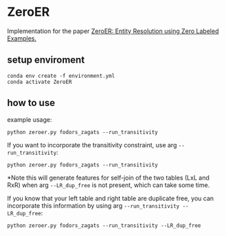 # ZeroER
Implementation for the paper [ZeroER: Entity Resolution using Zero Labeled Examples.](https://arxiv.org/abs/1908.06049)

## setup enviroment
    conda env create -f environment.yml
    conda activate ZeroER

## how to use
example usage:

`python zeroer.py fodors_zagats --run_transitivity`

If you want to incorporate the transitivity constraint, use arg `--run_transitivity`: 

`python zeroer.py fodors_zagats --run_transitivity`

*Note this will generate features for self-join of the two tables (LxL and RxR) when arg `--LR_dup_free` is not present, which can take some time.

If you know that your left table and right table are duplicate free, you can incorporate this information by using arg `--run_transitivity --LR_dup_free`:

`python zeroer.py fodors_zagats --run_transitivity --LR_dup_free`